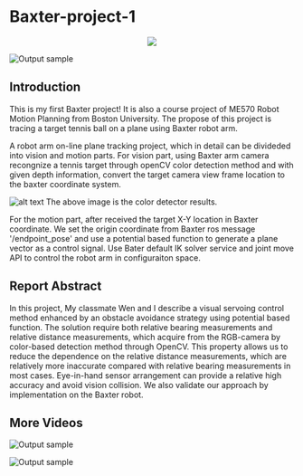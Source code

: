# Baxter-project-1

<p align="center">
<img src="https://github.com/zhouyuan7/Baxter-project-1/blob/master/gif/baxter_project_1_gif_3.gif"/>
</p>

![Output sample](https://github.com/zhouyuan7/Baxter-project-1/blob/master/gif/baxter_project_1_gif_3.gif)

## Introduction

This is my first Baxter project! It is also a course project of ME570 Robot Motion Planning from Boston University. The propose of this project is tracing a target tennis ball on a plane using Baxter robot arm. 

A robot arm on-line plane tracking project, which in detail can be divideded into vision and motion parts. For vision part, using Baxter arm camera recongnize a tennis target through openCV color detection method and with given depth information,  convert the target camera view frame location to the baxter coordinate system.  

![alt text](https://github.com/zhouyuan7/Baxter-project-1/blob/master/gif/paper_final.jpg)
The above image is the color detector results.

For the motion part, after received the target X-Y location in Baxter coordinate. We set the origin coordinate from Baxter ros message '/endpoint_pose' and use a potential based function to generate a plane vector as a control signal. Use Bater default IK solver service and joint move API to control the robot arm in configuraiton space.

## Report Abstract

In this project, My classmate Wen and I describe a visual servoing control method enhanced by an obstacle avoidance strategy 
using  potential based function. The solution require both relative bearing measurements and relative distance measurements, 
which  acquire from the RGB-camera by color-based detection method through OpenCV. This property allows us to reduce the 
dependence  on the relative distance measurements, which are relatively more inaccurate compared with relative bearing 
measurements in most cases. Eye-in-hand sensor arrangement can provide a relative high accuracy and avoid vision collision. 
We also validate our approach by implementation on the Baxter robot.


## More Videos

![Output sample](https://github.com/zhouyuan7/Baxter-project-1/blob/master/gif/baxter_project_1_gif_1.gif)

![Output sample](https://github.com/zhouyuan7/Baxter-project-1/blob/master/gif/baxter_project_1_gif_2.gif)

